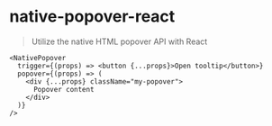# native-popover-react

> Utilize the native HTML popover API with React

```tsx
<NativePopover
  trigger={(props) => <button {...props}>Open tooltip</button>}
  popover={(props) => (
    <div {...props} className="my-popover">
      Popover content
    </div>
  )}
/>
```
